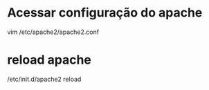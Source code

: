 
# Acessar configuração do apache
vim /etc/apache2/apache2.conf


# reload apache
/etc/init.d/apache2 reload